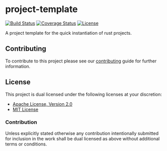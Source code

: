 # project-template

[![Build Status][build-badge]][build-url]
[![Coverage Status][coverage-badge]][coverage-url]
[![License][license-badge]][license-url]

A project template for the quick instantiation of rust projects.

## Contributing

To contribute to this project please see our [contributing][contribute-url]
guide for further information.

## License

This project is dual licensed under the following licenses at your discretion:

* [Apache License, Version 2.0](LICENSE-APACHE)
* [MIT License](LICENSE-MIT)

### Contribution

Unless explicitly stated otherwise any contribution intentionally submitted for
inclusion in the work shall be dual licensed as above without additional terms
or conditions.

[build-badge]: https://img.shields.io/github/workflow/status/brace-rs/project-template/build/master
[build-url]: https://github.com/brace-rs/project-template/actions?query=workflow%3Abuild
[contribute-url]: https://github.com/brace-rs/project-template/blob/master/CONTRIBUTING.md
[license-badge]: https://img.shields.io/badge/license-MIT%20OR%20Apache%202.0-blue.svg
[license-url]: https://github.com/brace-rs/project-template#license
[coverage-badge]: https://img.shields.io/codecov/c/github/brace-rs/project-template/master
[coverage-url]: https://codecov.io/gh/brace-rs/project-template
